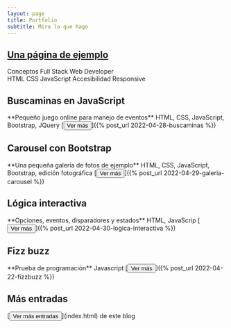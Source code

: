 ```yaml
---
layout: page
title: Portfolio
subtitle: Mira lo que hago
---
```

<div class="text-center">

<h2 class="post-title"><a href="{% post_url 2022-04-23-pagina-de-ejemplo %}">Una página de ejemplo</a></h2>
<span class="post-subtitle">Conceptos Full Stack Web Developer</span><br />
<span class="badge badge-info">HTML</span> <span class="badge badge-info">CSS</span> <span class="badge badge-info">JavaScript</span> <span class="badge badge-info">Accesibilidad</span> <span class="badge badge-info">Responsive</span>

<h2 class="post-title">Buscaminas en JavaScript</h2>
**Pequeño juego online para manejo de eventos**  
HTML, CSS, JavaScript, Bootstrap, JQuery  
[<button>Ver más</button>]({% post_url 2022-04-28-buscaminas %})

<h2 class="post-title">Carousel con Bootstrap</h2>
**Una pequeña galería de fotos de ejemplo**  
HTML, CSS, JavaScript, Bootstrap, edición fotográfica  
[<button>Ver más</button>]({% post_url 2022-04-29-galeria-carousel %})

<h2 class="post-title">Lógica interactiva</h2>
**Opciones, eventos, disparadores y estados**  
HTML, JavaScrip  
[<button>Ver más</button>]({% post_url 2022-04-30-logica-interactiva %})

<h2 class="post-title">Fizz buzz</h2>
**Prueba de programación**  
Javascript  
[<button>Ver más</button>]({% post_url 2022-04-22-fizzbuzz %})

<h2 class="post-title">Más entradas</h2>
[<button>Ver más entradas</button>](index.html) de este blog

</div>


